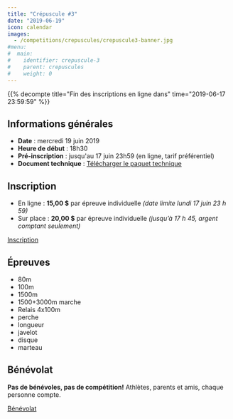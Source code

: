 ```yaml
---
title: "Crépuscule #3"
date: "2019-06-19"
icon: calendar
images:
  - /competitions/crepuscules/crepuscule3-banner.jpg
#menu:
#  main:
#    identifier: crepuscule-3
#    parent: crepuscules
#    weight: 0
---
```


{{% decompte title="Fin des inscriptions en ligne dans" time="2019-06-17 23:59:59" %}}

## Informations générales

- **Date** : mercredi 19 juin 2019
- **Heure de début** : 18h30
- **Pré-inscription** : jusqu'au 17 juin 23h59 (en ligne, tarif préférentiel)
- **Document technique** : [Télécharger le paquet technique](https://assets.corsaire-chaparral.org/competitions/2019/crepuscules/crepuscule-3-document-technique.pdf)

## Inscription

- En ligne : **15,00 $** par épreuve individuelle _(date limite lundi 17 juin 23 h 59)_
- Sur place : **20,00 $** par épreuve individuelle _(jusqu’à 17 h 45, argent comptant seulement)_

<a class="btn btn-primary" target="_blank" href="https://avs-sport.com/inscriptions.php?comp=391">Inscription <span class="icon icon-pencil"></span></a>

## Épreuves

- 80m
- 100m
- 1500m
- 1500+3000m marche
- Relais 4x100m
- perche
- longueur 
- javelot
- disque
- marteau

## Bénévolat

**Pas de bénévoles, pas de compétition!** Athlètes, parents et amis, chaque personne compte.

<a href="https://campagnes.corsaire-chaparral.org/benevolat-crepuscule-3-2019" class="btn btn-primary" target="_blank">Bénévolat <span class="icon icon-angle-right"></span></a>
